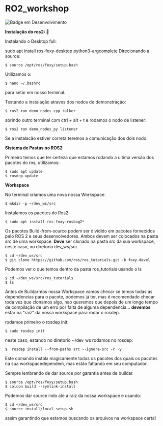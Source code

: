 # RO2_workshop
![Badge em Desenvolvimento](http://img.shields.io/static/v1?label=STATUS&message=EM%20DESENVOLVIMENTO&color=GREEN&style=for-the-badge)

**Instalação do ros2: :robot:**


Instalando o Desktop full:

sudo apt install ros-foxy-desktop python3-argcomplete
Direcionando a source:
```
$ source /opt/ros/foxy/setup.bash
```
Utilizamos o:
```
$ nano ~/.bashrc
```
para setar em nosso terminal.

Testando a instalação atraves dos nodos de demonstração:
```
$ ros2 run demo_nodes_cpp talker
```
abrindo outro terminal com ctrl + alt + t e rodamos o nodo de listener:
```
$ ros2 run demo_nodes_py listener
```
Se a instalacão estiver correta teremos a comunicação dos dois nodo.

**Sistema de Pastas no ROS2**


Primeiro temos que ter certeza que estamos rodando a ultima versão dos pacotes do ros, utilizamos:
```
$ sudo apt update
$ rosdep update
```

**Workspace**

No terminal criamos uma nova nossa Workspace:
```
$ mkdir -p ~/dev_ws/src
```

Instalamos os pacotes do Ros2:
```
$ sudo apt install ros-foxy-rosbag2*
```
Os pacotes Build-from-source podem ser dividido em pacotes fornecidos pelo ROS 2 e seus desenvolvedores. Ambos devem ser colocados na pasta src de uma workspace.
**Deve** ser clonado na pasta src da sua workspace, neste caso, no diretorio dev_ws/src.

```
$ cd ~/dev_ws/src
$ git clone https://github.com/ros/ros_tutorials.git -b foxy-devel
```
Podemos ver o que temos dentro da pasta ros_tutorials usando o ls 
```
$ cd ~/dev_ws/src/ros_tutorials
$ ls
```

Antes de Buildarmos nossa Workspace vamos checar se temos todas as dependencias para o pacote, podemos já ter, mas é recomendado checar toda vez que clonamos algo, nao queremos que depois de um longo tempo de compilação de um erro por falta de alguma dependencia...
**devemos** estar na "raiz" da nossa workspace para rodar o rosdep.

rodamos primeiro o rosdep init:

```
$ sudo rosdep init
```
neste caso, estando no diretorio ~/dev_ws rodamos no rosdep:

```
$  rosdep install --from-paths src --ignore-src -r -y
```

Este comando instala magicamente todos os pacotes dos quais os pacotes na sua workspacedependem, mas estão faltando em seu computador.


Sempre lembrando de dar source por garantia antes de buildar.
```
$ source /opt/ros/foxy/setup.bash
$ colcon build --symlink-install
```

Podemos dar source indo ate a raiz da nossa workspace e usando:
```
$ cd ~/dev_ws/src
$ source install/local_setup.sh
```

assim garantindo que estamos buscando os arquivos na workspace certa!



